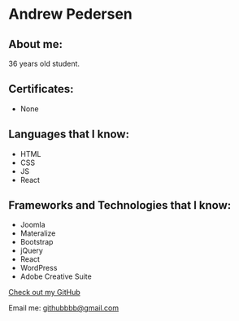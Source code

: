 # Andrew Pedersen 

## About me:

36 years old student. 

## Certificates:
- None

## Languages that I know:

- HTML
- CSS
- JS
- React

## Frameworks and Technologies that I know:

- Joomla
- Materalize
- Bootstrap
- jQuery
- React
- WordPress
- Adobe Creative Suite


[Check out my GitHub](https://github.com/githubbbbbbbbbbbbb)

Email me: githubbbb@gmail.com